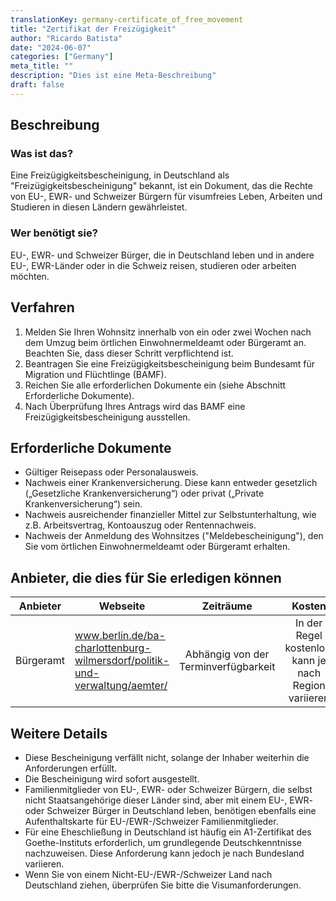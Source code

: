 ```yaml
---
translationKey: germany-certificate_of_free_movement
title: "Zertifikat der Freizügigkeit"
author: "Ricardo Batista"
date: "2024-06-07"
categories: ["Germany"]
meta_title: ""
description: "Dies ist eine Meta-Beschreibung"
draft: false
---
```


## Beschreibung
### Was ist das?
Eine Freizügigkeitsbescheinigung, in Deutschland als "Freizügigkeitsbescheinigung" bekannt, ist ein Dokument, das die Rechte von EU-, EWR- und Schweizer Bürgern für visumfreies Leben, Arbeiten und Studieren in diesen Ländern gewährleistet.
### Wer benötigt sie?
EU-, EWR- und Schweizer Bürger, die in Deutschland leben und in andere EU-, EWR-Länder oder in die Schweiz reisen, studieren oder arbeiten möchten.

## Verfahren
1. Melden Sie Ihren Wohnsitz innerhalb von ein oder zwei Wochen nach dem Umzug beim örtlichen Einwohnermeldeamt oder Bürgeramt an. Beachten Sie, dass dieser Schritt verpflichtend ist.
2. Beantragen Sie eine Freizügigkeitsbescheinigung beim Bundesamt für Migration und Flüchtlinge (BAMF).
3. Reichen Sie alle erforderlichen Dokumente ein (siehe Abschnitt Erforderliche Dokumente).
4. Nach Überprüfung Ihres Antrags wird das BAMF eine Freizügigkeitsbescheinigung ausstellen.

## Erforderliche Dokumente
- Gültiger Reisepass oder Personalausweis.
- Nachweis einer Krankenversicherung. Diese kann entweder gesetzlich („Gesetzliche Krankenversicherung“) oder privat („Private Krankenversicherung“) sein.
- Nachweis ausreichender finanzieller Mittel zur Selbstunterhaltung, wie z.B. Arbeitsvertrag, Kontoauszug oder Rentennachweis.
- Nachweis der Anmeldung des Wohnsitzes ("Meldebescheinigung"), den Sie vom örtlichen Einwohnermeldeamt oder Bürgeramt erhalten.

## Anbieter, die dies für Sie erledigen können

| Anbieter        |     Webseite     |     Zeiträume    |       Kosten      |
| --------------- | --------------- |  :-------------: | :-------------: |
| Bürgeramt      |  www.berlin.de/ba-charlottenburg-wilmersdorf/politik-und-verwaltung/aemter/ |      Abhängig von der Terminverfügbarkeit      |        In der Regel kostenlos, kann je nach Region variieren       |

## Weitere Details
- Diese Bescheinigung verfällt nicht, solange der Inhaber weiterhin die Anforderungen erfüllt.
- Die Bescheinigung wird sofort ausgestellt.
- Familienmitglieder von EU-, EWR- oder Schweizer Bürgern, die selbst nicht Staatsangehörige dieser Länder sind, aber mit einem EU-, EWR- oder Schweizer Bürger in Deutschland leben, benötigen ebenfalls eine Aufenthaltskarte für EU-/EWR-/Schweizer Familienmitglieder.
- Für eine Eheschließung in Deutschland ist häufig ein A1-Zertifikat des Goethe-Instituts erforderlich, um grundlegende Deutschkenntnisse nachzuweisen. Diese Anforderung kann jedoch je nach Bundesland variieren.
- Wenn Sie von einem Nicht-EU-/EWR-/Schweizer Land nach Deutschland ziehen, überprüfen Sie bitte die Visumanforderungen.